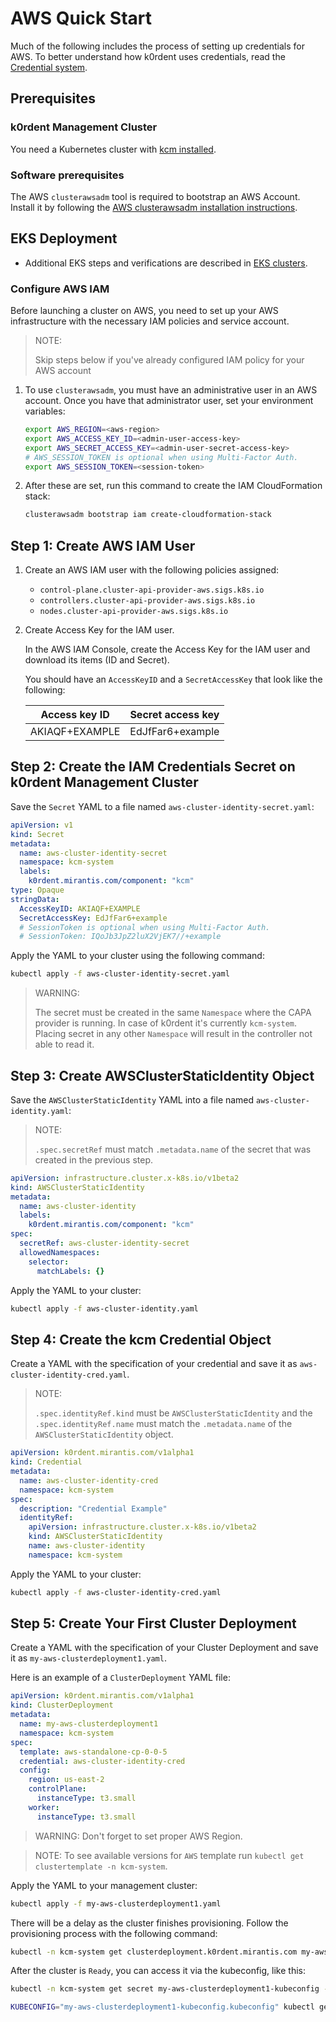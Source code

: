 # AWS Quick Start

Much of the following includes the process of setting up credentials for AWS.
To better understand how k0rdent uses credentials, read the
[Credential system](../credential/main.md).

## Prerequisites

### k0rdent Management Cluster

You need a Kubernetes cluster with [kcm installed](installation.md).

### Software prerequisites

The AWS `clusterawsadm` tool is required to bootstrap an AWS Account. Install it
by following the [AWS clusterawsadm installation instructions](https://github.com/kubernetes-sigs/cluster-api-provider-aws?tab=readme-ov-file#clusterawsadm).

## EKS Deployment

- Additional EKS steps and verifications are described in [EKS clusters](../clustertemplates/aws/template-parameters.md#eks-templates).

### Configure AWS IAM

Before launching a cluster on AWS, you need to set up your AWS infrastructure
with the necessary IAM policies and service account.

> NOTE:
> 
> Skip steps below if you've already configured IAM policy for your AWS account

1. To use `clusterawsadm`, you must have an administrative user in an AWS
   account. Once you have that administrator user, set your environment
   variables:

    ```bash
    export AWS_REGION=<aws-region>
    export AWS_ACCESS_KEY_ID=<admin-user-access-key>
    export AWS_SECRET_ACCESS_KEY=<admin-user-secret-access-key>
    # AWS_SESSION_TOKEN is optional when using Multi-Factor Auth.
    export AWS_SESSION_TOKEN=<session-token>
    ```

2. After these are set, run this command to create the IAM CloudFormation stack:

    ```bash
    clusterawsadm bootstrap iam create-cloudformation-stack
    ```

## Step 1: Create AWS IAM User

1. Create an AWS IAM user with the following policies assigned:

    - `control-plane.cluster-api-provider-aws.sigs.k8s.io`
    - `controllers.cluster-api-provider-aws.sigs.k8s.io`
    - `nodes.cluster-api-provider-aws.sigs.k8s.io`

2. Create Access Key for the IAM user.

    In the AWS IAM Console, create the Access Key for the IAM user and download
    its items (ID and Secret).

    You should have an `AccessKeyID` and a `SecretAccessKey` that look like the
    following:

    | Access key ID      | Secret access key   |
    |--------------------|---------------------|
    | AKIAQF+EXAMPLE     | EdJfFar6+example    |

## Step 2: Create the IAM Credentials Secret on k0rdent Management Cluster

Save the `Secret` YAML to a file named `aws-cluster-identity-secret.yaml`:

```yaml
apiVersion: v1
kind: Secret
metadata:
  name: aws-cluster-identity-secret
  namespace: kcm-system
  labels:
    k0rdent.mirantis.com/component: "kcm"
type: Opaque
stringData:
  AccessKeyID: AKIAQF+EXAMPLE
  SecretAccessKey: EdJfFar6+example
  # SessionToken is optional when using Multi-Factor Auth.
  # SessionToken: IQoJb3JpZ2luX2VjEK7//+example

```

Apply the YAML to your cluster using the following command:

```bash
kubectl apply -f aws-cluster-identity-secret.yaml
```

> WARNING:
> 
> The secret must be created in the same `Namespace` where the CAPA provider is
> running. In case of k0rdent it's currently `kcm-system`. Placing secret in
> any other `Namespace` will result in the controller not able to read it.

## Step 3: Create AWSClusterStaticIdentity Object

Save the `AWSClusterStaticIdentity` YAML into a file named
`aws-cluster-identity.yaml`:

> NOTE:
> 
> `.spec.secretRef` must match `.metadata.name` of the secret that was created in
> the previous step.

```yaml
apiVersion: infrastructure.cluster.x-k8s.io/v1beta2
kind: AWSClusterStaticIdentity
metadata:
  name: aws-cluster-identity
  labels:
    k0rdent.mirantis.com/component: "kcm"
spec:
  secretRef: aws-cluster-identity-secret
  allowedNamespaces:
    selector:
      matchLabels: {}
```

Apply the YAML to your cluster:

```bash
kubectl apply -f aws-cluster-identity.yaml
```

## Step 4: Create the kcm Credential Object

Create a YAML with the specification of your credential and save it as
`aws-cluster-identity-cred.yaml`.

> NOTE:
> 
> `.spec.identityRef.kind` must be `AWSClusterStaticIdentity` and the
> `.spec.identityRef.name` must match the `.metadata.name` of the
> `AWSClusterStaticIdentity` object.

```yaml
apiVersion: k0rdent.mirantis.com/v1alpha1
kind: Credential
metadata:
  name: aws-cluster-identity-cred
  namespace: kcm-system
spec:
  description: "Credential Example"
  identityRef:
    apiVersion: infrastructure.cluster.x-k8s.io/v1beta2
    kind: AWSClusterStaticIdentity
    name: aws-cluster-identity
    namespace: kcm-system
```

Apply the YAML to your cluster:

```bash
kubectl apply -f aws-cluster-identity-cred.yaml
```

## Step 5: Create Your First Cluster Deployment

Create a YAML with the specification of your Cluster Deployment and save it as
`my-aws-clusterdeployment1.yaml`.

Here is an example of a `ClusterDeployment` YAML file:

```yaml
apiVersion: k0rdent.mirantis.com/v1alpha1
kind: ClusterDeployment
metadata:
  name: my-aws-clusterdeployment1
  namespace: kcm-system
spec:
  template: aws-standalone-cp-0-0-5
  credential: aws-cluster-identity-cred
  config:
    region: us-east-2
    controlPlane:
      instanceType: t3.small
    worker:
      instanceType: t3.small
```

> WARNING:
> Don't forget to set proper AWS Region.
>

> NOTE:
> To see available versions for `AWS` template run `kubectl get clustertemplate -n kcm-system`.
>

Apply the YAML to your management cluster:

```bash
kubectl apply -f my-aws-clusterdeployment1.yaml
```

There will be a delay as the cluster finishes provisioning. Follow the
provisioning process with the following command:

```bash
kubectl -n kcm-system get clusterdeployment.k0rdent.mirantis.com my-aws-clusterdeployment1 --watch
```

After the cluster is `Ready`, you can access it via the kubeconfig, like this:

```bash
kubectl -n kcm-system get secret my-aws-clusterdeployment1-kubeconfig -o jsonpath='{.data.value}' | base64 -d > my-aws-clusterdeployment1-kubeconfig.kubeconfig
```

```bash
KUBECONFIG="my-aws-clusterdeployment1-kubeconfig.kubeconfig" kubectl get pods -A
```
